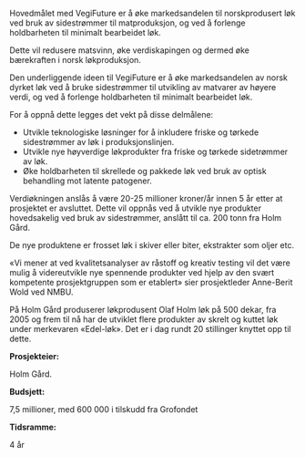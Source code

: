Hovedmålet med VegiFuture er å øke markedsandelen til norskprodusert løk ved bruk av sidestrømmer til matproduksjon, og ved å forlenge holdbarheten til minimalt bearbeidet løk.

 Dette vil redusere matsvinn, øke verdiskapingen og dermed øke bærekraften i norsk løkproduksjon.

Den underliggende ideen til VegiFuture er å øke markedsandelen av norsk dyrket løk ved å bruke sidestrømmer til utvikling av matvarer av høyere verdi, og ved å forlenge holdbarheten til minimalt bearbeidet løk.

For å oppnå dette legges det vekt på disse delmålene:

* Utvikle teknologiske løsninger for å inkludere friske og tørkede sidestrømmer av løk i produksjonslinjen.
* Utvikle nye høyverdige løkprodukter fra friske og tørkede sidetrømmer av løk.
* Øke holdbarheten til skrellede og pakkede løk ved bruk av optisk behandling mot latente patogener.

Verdiøkningen anslås å være 20-25 millioner kroner/år innen 5 år etter at prosjektet er avsluttet. Dette vil oppnås ved å utvikle nye produkter hovedsakelig ved bruk av sidestrømmer, anslått til ca. 200 tonn fra Holm Gård.

De nye produktene er frosset løk i skiver eller biter, ekstrakter som oljer etc.

«Vi mener at ved kvalitetsanalyser av råstoff og kreativ testing vil det være mulig å videreutvikle nye spennende produkter ved hjelp av den svært kompetente prosjektgruppen som er etablert» sier prosjektleder Anne-Berit Wold ved NMBU.

På Holm Gård produserer løkprodusent Olaf Holm løk på 500 dekar, fra 2005 og frem til nå har de utviklet flere produkter av skrelt og kuttet løk under merkevaren «Edel-løk». Det er i dag rundt 20 stillinger knyttet opp til dette.

**Prosjekteier:**

 Holm Gård. 

**Budsjett:**

 7,5 millioner, med 600 000 i tilskudd fra Grofondet 

**Tidsramme:**

 4 år 